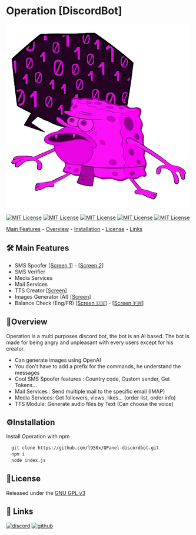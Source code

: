 
# Operation  [DiscordBot]

![App Screenshot](https://github.com/qpeckin/cacaprout/blob/main/IMGs/caba_500.png?raw=true)













[![MIT License](https://img.shields.io/badge/node-js-purple)](https://github.com/nodejs/node)
[![MIT License](https://img.shields.io/badge/discord-js-purple)](https://github.com/discordjs/discord.js)
[![MIT License](https://img.shields.io/badge/symfony-php-purple)](https://github.com/symfony/symfony)
[![MIT License](https://img.shields.io/badge/openai-AI-purple)](https://github.com/openai)
[![MIT License](https://img.shields.io/badge/python-purple)](https://github.com/python)


[Main Features](https://github.com/l950x/QPanel-discordbot#mainfeatures) - [Overview](https://github.com/l950x/QPanel-discordbot#overview) - [Installation](https://github.com/l950x/QPanel-discordbot#installation) - [License](https://github.com/l950x/QPanel-discordbot#license) - [Links](https://github.com/l950x/QPanel-discordbot#links)




## 🛠️ Main Features

- SMS Spoofer [[Screen 1]](https://github.com/qpeckin/cacaprout/blob/main/IMGs/sms_spoof_prev1.png?raw=true) - [[Screen 2]](https://github.com/qpeckin/cacaprout/blob/main/IMGs/sms_spoof_prev2.png?raw=true)
- SMS Verifier
- Media Services
- Mail Services
- TTS Creator [[Screen]](https://github.com/qpeckin/cacaprout/blob/main/IMGs/tts_prev.png?raw=true)
- Images Generator (AI) [[Screen]](https://github.com/qpeckin/cacaprout/blob/main/IMGs/generate_img_prev.png?raw=true)
- Balance Check (Eng/FR) [[Screen 🇺🇸]](https://github.com/qpeckin/cacaprout/blob/main/IMGs/cash_eng_prev.png?raw=true) - [[Screen 🇫🇷]](https://github.com/qpeckin/cacaprout/blob/main/IMGs/cash_fr_prev.png?raw=true)
 


## 📑Overview

Operation is a multi purposes discord bot, the bot is an AI based.
The bot is made for being angry and unpleasant with every users except for his creator.

- Can generate images using OpenAI 
- You don't have to add a prefix for the commands, he understand the messages
- Cool SMS Spoofer features : Country code, Custom sender, Get Tokens...
- Mail Services : Send multiple mail to the specific email (IMAP)
- Media Services: Get followers, views, likes... (order list, order info)
- TTS Module: Generate audio files by Text (Can choose the voice)
## ⚙️Installation

Install Operation with npm

```bash
  git clone https://github.com/l950x/QPanel-discordbot.git
  npm i
  node index.js
```
    
## 📃License

Released under the [GNU GPL v3](https://www.gnu.org/licenses/gpl-3.0.en.html)



## 🔗 Links
[![discord](https://img.shields.io/badge/discord-purple?style=for-the-badge&logo=discord&logoColor=white)](https://discord.gg/qpeckin-s-warehouse-697320717821411348)
[![github](https://img.shields.io/badge/github-purple?style=for-the-badge&logo=github&logoColor=white)](https://github.com/l950x)

